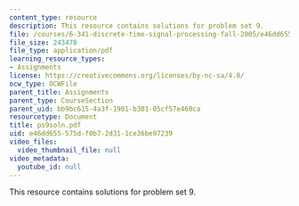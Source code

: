```yaml
---
content_type: resource
description: This resource contains solutions for problem set 9.
file: /courses/6-341-discrete-time-signal-processing-fall-2005/e46dd655575df0b72d311ce36be97239_ps9soln.pdf
file_size: 243478
file_type: application/pdf
learning_resource_types:
- Assignments
license: https://creativecommons.org/licenses/by-nc-sa/4.0/
ocw_type: OCWFile
parent_title: Assignments
parent_type: CourseSection
parent_uid: bb9bc615-4a3f-1901-b301-05cf57e460ca
resourcetype: Document
title: ps9soln.pdf
uid: e46dd655-575d-f0b7-2d31-1ce36be97239
video_files:
  video_thumbnail_file: null
video_metadata:
  youtube_id: null
---
```

This resource contains solutions for problem set 9.